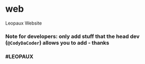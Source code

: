 # web
Leopaux Website

### Note for developers: only add stuff that the head dev (`@CodyDaCoder`) allows you to add - thanks

### #LEOPAUX

